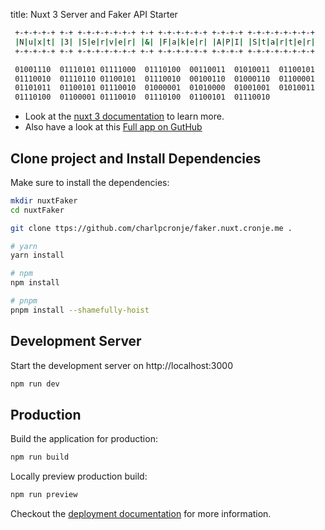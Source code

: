 title: Nuxt 3 Server and Faker API Starter

```sh
 +-+-+-+-+ +-+ +-+-+-+-+-+-+ +-+ +-+-+-+-+-+ +-+-+-+ +-+-+-+-+-+-+-+
 |N|u|x|t| |3| |S|e|r|v|e|r| |&| |F|a|k|e|r| |A|P|I| |S|t|a|r|t|e|r|
 +-+-+-+-+ +-+ +-+-+-+-+-+-+ +-+ +-+-+-+-+-+ +-+-+-+ +-+-+-+-+-+-+-+

 01001110  01110101 01111000  01110100  00110011  01010011  01100101 
 01110010  01110110 01100101  01110010  00100110  01000110  01100001 
 01101011  01100101 01110010  01000001  01010000  01001001  01010011 
 01110100  01100001 01110010  01110100  01100101  01110010 
```
- Look at the [nuxt 3 documentation](https://v3.nuxtjs.org) to learn more.
- Also have a look at this [Full app on GutHub](https://github.com/charlpcronje/faker.nuxt.cronje.me)

## Clone project and Install Dependencies

Make sure to install the dependencies:

```bash
mkdir nuxtFaker
cd nuxtFaker

git clone ttps://github.com/charlpcronje/faker.nuxt.cronje.me .

# yarn
yarn install

# npm
npm install

# pnpm
pnpm install --shamefully-hoist
```

## Development Server

Start the development server on http://localhost:3000

```bash
npm run dev
```

## Production

Build the application for production:

```bash
npm run build
```

Locally preview production build:

```bash
npm run preview
```

Checkout the [deployment documentation](https://v3.nuxtjs.org/docs/deployment) for more information.
